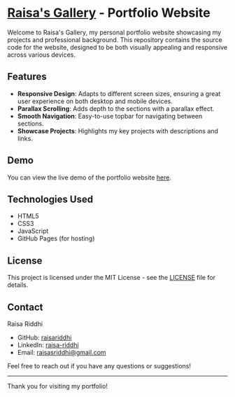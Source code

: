 # [Raisa's Gallery](https://raisariddhi.github.io/) - Portfolio Website

Welcome to Raisa's Gallery, my personal portfolio website showcasing my projects and professional background. This repository contains the source code for the website, designed to be both visually appealing and responsive across various devices.

## Features

- **Responsive Design**: Adapts to different screen sizes, ensuring a great user experience on both desktop and mobile devices.
- **Parallax Scrolling**: Adds depth to the sections with a parallax effect.
- **Smooth Navigation**: Easy-to-use topbar for navigating between sections.
- **Showcase Projects**: Highlights my key projects with descriptions and links.

## Demo

You can view the live demo of the portfolio website [here](https://raisariddhi.github.io/).

## Technologies Used

- HTML5
- CSS3
- JavaScript
- GitHub Pages (for hosting)

## License

This project is licensed under the MIT License - see the [LICENSE](LICENSE) file for details.

## Contact

Raisa Riddhi

- GitHub: [raisariddhi](https://github.com/raisariddhi)
- LinkedIn: [raisa-riddhi](https://www.linkedin.com/in/raisa-riddhi/)
- Email: [raisasriddhi@gmail.com](mailto:raisasriddhi@gmail.com)

Feel free to reach out if you have any questions or suggestions!

---

Thank you for visiting my portfolio!
